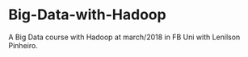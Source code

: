 # Big-Data-with-Hadoop
A Big Data course with Hadoop at march/2018 in FB Uni with Lenilson Pinheiro.
